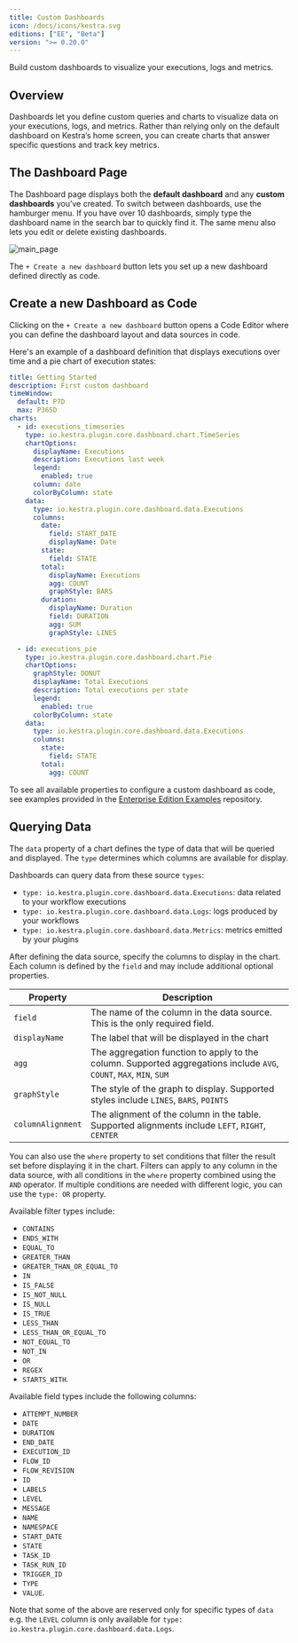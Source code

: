 ```yaml
---
title: Custom Dashboards
icon: /docs/icons/kestra.svg
editions: ["EE", "Beta"]
version: ">= 0.20.0"
---
```


Build custom dashboards to visualize your executions, logs and metrics.

## Overview

Dashboards let you define custom queries and charts to visualize data on your executions, logs, and metrics. Rather than relying only on the default dashboard on Kestra’s home screen, you can create charts that answer specific questions and track key metrics.

## The Dashboard Page

The Dashboard page displays both the **default dashboard** and any **custom dashboards** you’ve created. To switch between dashboards, use the hamburger menu. If you have over 10 dashboards, simply type the dashboard name in the search bar to quickly find it. The same menu also lets you edit or delete existing dashboards.

![main_page](/docs/enterprise/dashboards/main_page.png)

The `+ Create a new dashboard` button lets you set up a new dashboard defined directly as code.

## Create a new Dashboard as Code

Clicking on the `+ Create a new dashboard` button opens a Code Editor where you can define the dashboard layout and data sources in code.

Here's an example of a dashboard definition that displays executions over time and a pie chart of execution states:

```yaml
title: Getting Started
description: First custom dashboard
timeWindow:
  default: P7D
  max: P365D
charts:
  - id: executions_timeseries
    type: io.kestra.plugin.core.dashboard.chart.TimeSeries
    chartOptions:
      displayName: Executions
      description: Executions last week
      legend:
        enabled: true
      column: date
      colorByColumn: state
    data:
      type: io.kestra.plugin.core.dashboard.data.Executions
      columns:
        date:
          field: START_DATE
          displayName: Date
        state:
          field: STATE
        total:
          displayName: Executions
          agg: COUNT
          graphStyle: BARS
        duration:
          displayName: Duration
          field: DURATION
          agg: SUM
          graphStyle: LINES

  - id: executions_pie
    type: io.kestra.plugin.core.dashboard.chart.Pie
    chartOptions:
      graphStyle: DONUT
      displayName: Total Executions
      description: Total executions per state
      legend:
        enabled: true
      colorByColumn: state
    data:
      type: io.kestra.plugin.core.dashboard.data.Executions
      columns:
        state:
          field: STATE
        total:
          agg: COUNT
```

To see all available properties to configure a custom dashboard as code, see examples provided in the [Enterprise Edition Examples](https://github.com/kestra-io/enterprise-edition-examples) repository.

## Querying Data

The `data` property of a chart defines the type of data that will be queried and displayed. The `type` determines which columns are available for display.

Dashboards can query data from these source `types`:
- `type: io.kestra.plugin.core.dashboard.data.Executions`: data related to your workflow executions
- `type: io.kestra.plugin.core.dashboard.data.Logs`: logs produced by your workflows
- `type: io.kestra.plugin.core.dashboard.data.Metrics`: metrics emitted by your plugins

After defining the data source, specify the columns to display in the chart. Each column is defined by the `field` and may include additional optional properties.


| Property | Description                                                                                                    |
| --- |----------------------------------------------------------------------------------------------------------------|
| `field` | The name of the column in the data source. This is the only required field.                                    |
| `displayName` | The label that will be displayed in the chart                                                                  |
| `agg` | The aggregation function to apply to the column. Supported aggregations include `AVG`, `COUNT`, `MAX`, `MIN`, `SUM` |
| `graphStyle` | The style of the graph to display. Supported styles include `LINES`, `BARS`, `POINTS`                          |
| `columnAlignment` | The alignment of the column in the table. Supported alignments include `LEFT`, `RIGHT`, `CENTER`               |


You can also use the `where` property to set conditions that filter the result set before displaying it in the chart. Filters can apply to any column in the data source, with all conditions in the `where` property combined using the `AND` operator. If multiple conditions are needed with different logic, you can use the `type: OR` property.

Available filter types include:
- `CONTAINS`
- `ENDS_WITH`
- `EQUAL_TO`
- `GREATER_THAN`
- `GREATER_THAN_OR_EQUAL_TO`
- `IN`
- `IS_FALSE`
- `IS_NOT_NULL`
- `IS_NULL`
- `IS_TRUE`
- `LESS_THAN`
- `LESS_THAN_OR_EQUAL_TO`
- `NOT_EQUAL_TO`
- `NOT_IN`
- `OR`
- `REGEX`
- `STARTS_WITH`.

Available field types include the following columns:
- `ATTEMPT_NUMBER`
- `DATE`
- `DURATION`
- `END_DATE`
- `EXECUTION_ID`
- `FLOW_ID`
- `FLOW_REVISION`
- `ID`
- `LABELS`
- `LEVEL`
- `MESSAGE`
- `NAME`
- `NAMESPACE`
- `START_DATE`
- `STATE`
- `TASK_ID`
- `TASK_RUN_ID`
- `TRIGGER_ID`
- `TYPE`
- `VALUE`.

Note that some of the above are reserved only for specific types of `data` e.g. the `LEVEL` column is only available for `type: io.kestra.plugin.core.dashboard.data.Logs`.
